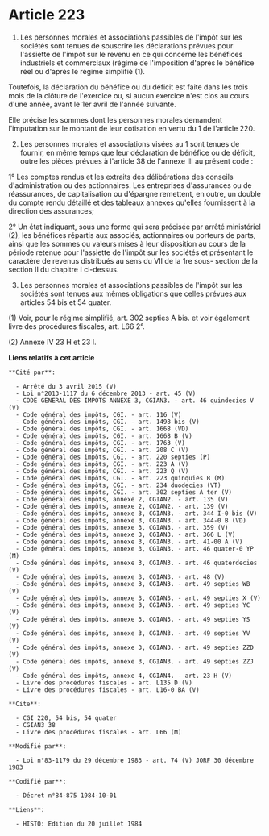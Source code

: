 # Article 223

1. Les personnes morales et associations passibles de l'impôt sur les sociétés sont tenues de souscrire les déclarations
prévues pour l'assiette de l'impôt sur le revenu en ce qui concerne les bénéfices industriels et commerciaux (régime de
l'imposition d'après le bénéfice réel ou d'après le régime simplifié (1).

Toutefois, la déclaration du bénéfice ou du déficit est faite dans les trois mois de la clôture de l'exercice ou, si aucun
exercice n'est clos au cours d'une année, avant le 1er avril de l'année suivante.

Elle précise les sommes dont les personnes morales demandent l'imputation sur le montant de leur cotisation en vertu du 1 de
l'article 220.

2. Les personnes morales et associations visées au 1 sont tenues de fournir, en même temps que leur déclaration de bénéfice
ou de déficit, outre les pièces prévues à l'article 38 de l'annexe III au présent code :

1° Les comptes rendus et les extraits des délibérations des conseils d'administration ou des actionnaires. Les entreprises
d'assurances ou de réassurances, de capitalisation ou d'épargne remettent, en outre, un double du compte rendu détaillé et
des tableaux annexes qu'elles fournissent à la direction des assurances;

2° Un état indiquant, sous une forme qui sera précisée par arrêté ministériel (2), les bénéfices répartis aux associés,
actionnaires ou porteurs de parts, ainsi que les sommes ou valeurs mises à leur disposition au cours de la période retenue
pour l'assiette de l'impôt sur les sociétés et présentant le caractère de revenus distribués au sens du VII de la 1re sous-
section de la section II du chapitre I ci-dessus.

3. Les personnes morales et associations passibles de l'impôt sur les sociétés sont tenues aux mêmes obligations que celles
prévues aux articles 54 bis et 54 quater.

(1) Voir, pour le régime simplifié, art. 302 septies A bis. et voir également livre des procédures fiscales, art. L66 2°.

(2) Annexe IV 23 H et 23 I.

**Liens relatifs à cet article**

	**Cité par**:

	  - Arrêté du 3 avril 2015 (V)
	  - Loi n°2013-1117 du 6 décembre 2013 - art. 45 (V)
	  - CODE GENERAL DES IMPOTS ANNEXE 3, CGIAN3. - art. 46 quindecies V (V)
	  - Code général des impôts, CGI. - art. 116 (V)
	  - Code général des impôts, CGI. - art. 1498 bis (V)
	  - Code général des impôts, CGI. - art. 1668 (VD)
	  - Code général des impôts, CGI. - art. 1668 B (V)
	  - Code général des impôts, CGI. - art. 1763 (V)
	  - Code général des impôts, CGI. - art. 208 C (V)
	  - Code général des impôts, CGI. - art. 220 septies (P)
	  - Code général des impôts, CGI. - art. 223 A (V)
	  - Code général des impôts, CGI. - art. 223 Q (V)
	  - Code général des impôts, CGI. - art. 223 quinquies B (M)
	  - Code général des impôts, CGI. - art. 234 duodecies (VT)
	  - Code général des impôts, CGI. - art. 302 septies A ter (V)
	  - Code général des impôts, annexe 2, CGIAN2. - art. 135 (V)
	  - Code général des impôts, annexe 2, CGIAN2. - art. 139 (V)
	  - Code général des impôts, annexe 3, CGIAN3. - art. 344 I-0 bis (V)
	  - Code général des impôts, annexe 3, CGIAN3. - art. 344-0 B (VD)
	  - Code général des impôts, annexe 3, CGIAN3. - art. 359 (V)
	  - Code général des impôts, annexe 3, CGIAN3. - art. 366 L (V)
	  - Code général des impôts, annexe 3, CGIAN3. - art. 41-00 A (V)
	  - Code général des impôts, annexe 3, CGIAN3. - art. 46 quater-0 YP (M)
	  - Code général des impôts, annexe 3, CGIAN3. - art. 46 quaterdecies (V)
	  - Code général des impôts, annexe 3, CGIAN3. - art. 48 (V)
	  - Code général des impôts, annexe 3, CGIAN3. - art. 49 septies WB (V)
	  - Code général des impôts, annexe 3, CGIAN3. - art. 49 septies X (V)
	  - Code général des impôts, annexe 3, CGIAN3. - art. 49 septies YC (V)
	  - Code général des impôts, annexe 3, CGIAN3. - art. 49 septies YS (V)
	  - Code général des impôts, annexe 3, CGIAN3. - art. 49 septies YV (V)
	  - Code général des impôts, annexe 3, CGIAN3. - art. 49 septies ZZD (V)
	  - Code général des impôts, annexe 3, CGIAN3. - art. 49 septies ZZJ (V)
	  - Code général des impôts, annexe 4, CGIAN4. - art. 23 H (V)
	  - Livre des procédures fiscales - art. L135 D (V)
	  - Livre des procédures fiscales - art. L16-0 BA (V)

	**Cite**:

	  - CGI 220, 54 bis, 54 quater
	  - CGIAN3 38
	  - Livre des procédures fiscales - art. L66 (M)

	**Modifié par**:

	  - Loi n°83-1179 du 29 décembre 1983 - art. 74 (V) JORF 30 décembre 1983

	**Codifié par**:

	  - Décret n°84-875 1984-10-01

	**Liens**:

	  - HISTO: Edition du 20 juillet 1984
